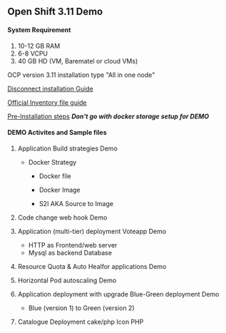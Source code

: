 ## Open Shift 3.11 Demo 

#### System Requirement
1. 10-12 GB RAM
2. 6-8 VCPU
3. 40 GB HD
(VM, Barematel or cloud VMs)

OCP version 3.11 installation type "All in one node" 

[Disconnect installation Guide](https://docs.openshift.com/container-platform/3.11/install/disconnected_install.html)


[Official Inventory file guide](https://docs.openshift.com/container-platform/3.11/install/configuring_inventory_file.html)

[Pre-Installation steps](https://docs.openshift.com/container-platform/3.11/install/host_preparation.html)
***Don't go with docker storage setup for DEMO***

#### DEMO Activites and Sample files
1. Application Build strategies Demo 
   - Docker Strategy 
     - Docker file
       
     - Docker Image
    
     - S2I AKA Source to Image
       

2. Code change web hook Demo 
3. Application (multi-tier) deployment Voteapp Demo
   - HTTP as Frontend/web server
   - Mysql as backend Database
4. Resource Quota & Auto Healfor applications Demo
5. Horizontal Pod autoscaling Demo
6. Application deployment with upgrade Blue-Green deployment Demo
   - Blue (version 1) to Green (version 2)
7. Catalogue Deployment cake/php Icon PHP


